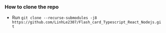 ### How to clone the repo
- Run `git clone --recurse-submodules -j8 https://github.com/LinhLe2307/Flash_card_Typescript_React_Nodejs.git`